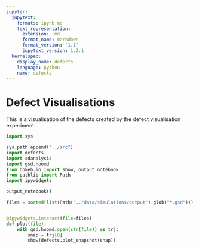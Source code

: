 ```yaml
---
jupyter:
  jupytext:
    formats: ipynb,md
    text_representation:
      extension: .md
      format_name: markdown
      format_version: '1.1'
      jupytext_version: 1.2.1
  kernelspec:
    display_name: defects
    language: python
    name: defects
---
```


# Defect Visualisations

This is a visualisation of the defects created by the defect visualisation experiment.

```python
import sys

sys.path.append("../src")
import defects
import sdanalysis
import gsd.hoomd
from bokeh.io import show, output_notebook
from pathlib import Path
import ipywidgets

output_notebook()
```

```python
files = sorted(list(Path("../data/simulations/output").glob("*.gsd")))


@ipywidgets.interact(file=files)
def plot(file):
    with gsd.hoomd.open(str(file)) as trj:
        snap = trj[0]
        show(defects.plot_snapshot(snap))
```


```python

```
